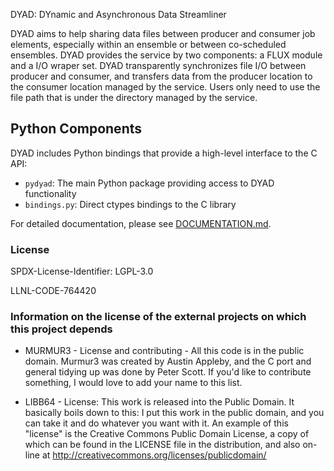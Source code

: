 DYAD: DYnamic and Asynchronous Data Streamliner

DYAD aims to help sharing data files between producer and consumer job elements,
especially within an ensemble or between co-scheduled ensembles.
DYAD provides the service by two components: a FLUX module and a I/O wraper set.
DYAD transparently synchronizes file I/O between producer and consumer, and
transfers data from the producer location to the consumer location managed by the service.
Users only need to use the file path that is under the directory managed by the service.

## Python Components

DYAD includes Python bindings that provide a high-level interface to the C API:

- `pydyad`: The main Python package providing access to DYAD functionality
- `bindings.py`: Direct ctypes bindings to the C library

For detailed documentation, please see [DOCUMENTATION.md](DOCUMENTATION.md).

### License

SPDX-License-Identifier: LGPL-3.0

LLNL-CODE-764420


### Information on the license of the external projects on which this project depends

- MURMUR3 - License and contributing - All this code is in the public domain. Murmur3 was created by Austin Appleby, and the C port and general tidying up was done by Peter Scott. If you'd like to contribute something, I would love to add your name to this list.

- LIBB64 - License: This work is released into the Public Domain. It basically boils down to this: I put this work in the public domain, and you can take it and do whatever you want with it. An example of this "license" is the Creative Commons Public Domain License, a copy of which can be found in the LICENSE file in the distribution, and also on-line at http://creativecommons.org/licenses/publicdomain/
